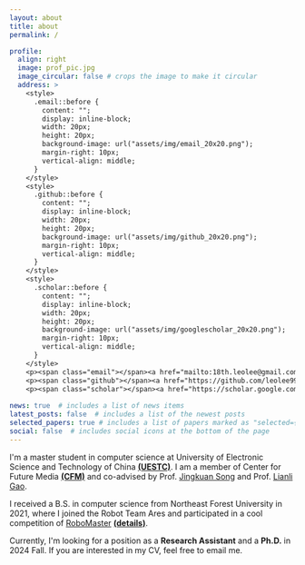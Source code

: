 ```yaml
---
layout: about
title: about
permalink: /

profile:
  align: right
  image: prof_pic.jpg
  image_circular: false # crops the image to make it circular
  address: >
    <style>
      .email::before {
        content: "";
        display: inline-block;
        width: 20px;
        height: 20px;
        background-image: url("assets/img/email_20x20.png");
        margin-right: 10px;
        vertical-align: middle;
      }
    </style>
    <style>
      .github::before {
        content: "";
        display: inline-block;
        width: 20px;
        height: 20px;
        background-image: url("assets/img/github_20x20.png");
        margin-right: 10px;
        vertical-align: middle;
      }
    </style>
    <style>
      .scholar::before {
        content: "";
        display: inline-block;
        width: 20px;
        height: 20px;
        background-image: url("assets/img/googlescholar_20x20.png");
        margin-right: 10px;
        vertical-align: middle;
      }
    </style>
    <p><span class="email"></span><a href="mailto:18th.leolee@gmail.com">18th.leolee@gmail.com</a></p>
    <p><span class="github"></span><a href="https://github.com/leolee99" target="_blank">Github</a></p>
    <p><span class="scholar"></span><a href="https://scholar.google.com/citations?user=7sdgzaYAAAAJ&hl=zh-CN" target="_blank">Google Scholar</a></p>
    
news: true  # includes a list of news items
latest_posts: false  # includes a list of the newest posts
selected_papers: true # includes a list of papers marked as "selected={true}"
social: false  # includes social icons at the bottom of the page
---
```


I'm a master student in computer science at University of Electronic Science and Technology of China [**(UESTC)**](https://www.uestc.edu.cn/). I am a member of Center for Future Media [**(CFM)**](https://cfm.uestc.edu.cn/index) and co-advised by Prof. [Jingkuan Song](https://cfm.uestc.edu.cn/~songjingkuan/) and Prof. [Lianli Gao](https://lianligao.github.io/).

I received a B.S. in computer science from Northeast Forest University in 2021, where I joined the Robot Team Ares and participated in a cool competition of [RoboMaster](https://www.robomaster.com/en-US) [**(details)**](https://leolee99.github.io/projects/RoboMaster/). 

Currently, I'm looking for a position as a <b>Research Assistant</b> and a <b>Ph.D.</b> in 2024 Fall. If you are interested in my CV, feel free to email me.

